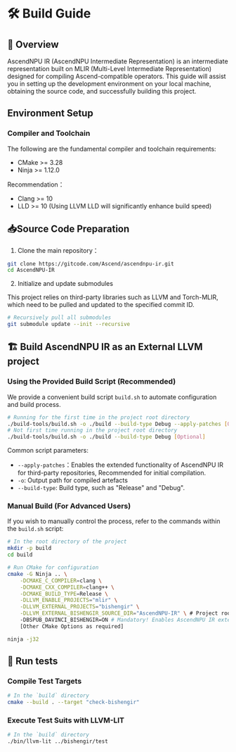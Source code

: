 
# 🛠️ Build Guide

## 🧭 Overview
AscendNPU IR (AscendNPU Intermediate Representation) is an intermediate representation built on MLIR (Multi-Level Intermediate Representation) designed for compiling Ascend-compatible operators. This guide will assist you in setting up the development environment on your local machine, obtaining the source code, and successfully building this project.

## Environment Setup

### Compiler and Toolchain

The following are the fundamental compiler and toolchain requirements:

- CMake >= 3.28
- Ninja >= 1.12.0

Recommendation：
- Clang >= 10
- LLD >= 10 (Using LLVM LLD will significantly enhance build speed)

## 📥Source Code Preparation

1. Clone the main repository：

```bash
git clone https://gitcode.com/Ascend/ascendnpu-ir.git
cd AscendNPU-IR
```

2. Initialize and update submodules

This project relies on third-party libraries such as LLVM and Torch-MLIR, which need to be pulled and updated to the specified commit ID.

```bash
# Recursively pull all submodules
git submodule update --init --recursive
```

## 🏗️ Build AscendNPU IR as an External LLVM project

### Using the Provided Build Script (Recommended)

We provide a convenient build script `build.sh` to automate configuration and build process.

```bash
# Running for the first time in the project root directory
./build-tools/build.sh -o ./build --build-type Debug --apply-patches [Optional]
# Not first time running in the project root directory
./build-tools/build.sh -o ./build --build-type Debug [Optional]
```

Common script parameters:

- `--apply-patches`：Enables the extended functionality of AscendNPU IR for third-party repositories, Recommended for initial compilation.
- `-o`: Output path for compiled artefacts
- `--build-type`: Build type, such as "Release" and "Debug".

### Manual Build (For Advanced Users)

If you wish to manually control the process, refer to the commands within the `build.sh` script:

```bash
# In the root directory of the project
mkdir -p build
cd build

# Run CMake for configuration
cmake -G Ninja .. \
    -DCMAKE_C_COMPILER=clang \
    -DCMAKE_CXX_COMPILER=clang++ \
    -DCMAKE_BUILD_TYPE=Release \
    -DLLVM_ENABLE_PROJECTS="mlir" \
    -DLLVM_EXTERNAL_PROJECTS="bishengir" \
    -DLLVM_EXTERNAL_BISHENGIR_SOURCE_DIR="AscendNPU-IR" \ # Project root directory
    -DBSPUB_DAVINCI_BISHENGIR=ON # Mandatory! Enables AscendNPU IR extensions for third-party repositories
    [Other CMake Options as required]

ninja -j32
```

## 🧪 Run tests

### Compile Test Targets

```bash
# In the `build` directory
cmake --build . --target "check-bishengir"
```

### Execute Test Suits with LLVM-LIT

```bash
# In the `build` directory
./bin/llvm-lit ../bishengir/test
```
